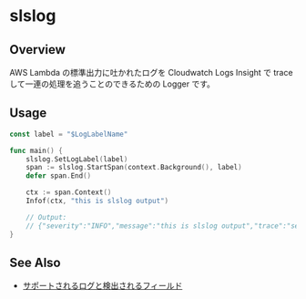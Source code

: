 # slslog

## Overview
AWS Lambda の標準出力に吐かれたログを Cloudwatch Logs Insight で trace して一連の処理を追うことのできるための Logger です。

## Usage

```go
const label = "$LogLabelName"

func main() {
    slslog.SetLogLabel(label)
    span := slslog.StartSpan(context.Background(), label)
    defer span.End()

    ctx := span.Context()
    Infof(ctx, "this is slslog output")

    // Output:
    // {"severity":"INFO","message":"this is slslog output","trace":"service/$LogLabelName/trace/...","span":"service/$LogLabelName/span/..."}
}
```

## See Also

- [サポートされるログと検出されるフィールド](https://docs.aws.amazon.com/ja_jp/AmazonCloudWatch/latest/logs/CWL_AnalyzeLogData-discoverable-fields.html)
